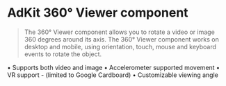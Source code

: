 # AdKit 360° Viewer component

> The 360° Viewer component allows you to rotate a video or image 360 degrees around its axis. The 360° Viewer component works on desktop and mobile, using orientation, touch, mouse and keyboard events to rotate the object.

• Supports both video and image
• Accelerometer supported movement
• VR support - (limited to Google Cardboard)
• Customizable viewing angle
